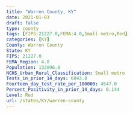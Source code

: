 ```yaml
---
title: "Warren County, KY"
date: 2021-01-03
draft: false
type: county
tags: [FIPS:21227.0,FEMA:4.0,Small metro,Red]
categories: [KY]
County: Warren County
State: KY
FIPS: 21227.0
FEMA_Region: 4.0
Population: 132896.0
NCHS_Urban_Rural_Classification: Small metro
Tests_in_prior_14_days: 6043.0
Fourteen_day_test_rate_per_100000: 4547.0
Percent_Positivity_in_prior_14_days: 0.144
Level: Red
url: /states/KY/warren-county
---
```



